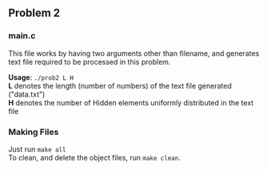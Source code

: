 ## Problem 2

### main.c
This file works by having two arguments other than filename, and generates text file 
required to be processed in this problem.  

**Usage**: `./prob2 L H`  
**L** denotes the length (number of numbers) of the text file generated ("data.txt")  
**H** denotes the number of Hidden elements uniformly distributed in the text file  

### Making Files
Just run `make all`  
To clean, and delete the object files, run `make clean`.

